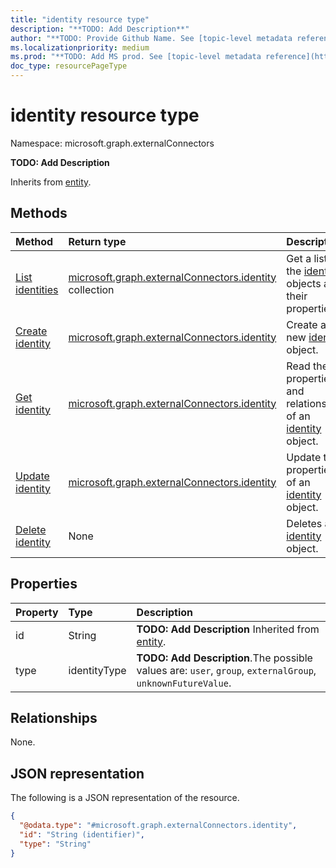 ```yaml
---
title: "identity resource type"
description: "**TODO: Add Description**"
author: "**TODO: Provide Github Name. See [topic-level metadata reference](https://aka.ms/msgo?pagePath=API/Document/Guidelines/Metadata)**"
ms.localizationpriority: medium
ms.prod: "**TODO: Add MS prod. See [topic-level metadata reference](https://aka.ms/msgo?pagePath=API/Document/Guidelines/Metadata)**"
doc_type: resourcePageType
---
```


# identity resource type

Namespace: microsoft.graph.externalConnectors



**TODO: Add Description**


Inherits from [entity](../resources/entity.md).

## Methods
|Method|Return type|Description|
|:---|:---|:---|
|[List identities](../api/externalconnectors-externalgroup-list-members.md)|[microsoft.graph.externalConnectors.identity](../resources/externalconnectors-intune-identity.md) collection|Get a list of the [identity](../resources/externalconnectors-intune-identity.md) objects and their properties.|
|[Create identity](../api/externalconnectors-externalgroup-post-members.md)|[microsoft.graph.externalConnectors.identity](../resources/externalconnectors-intune-identity.md)|Create a new [identity](../resources/externalconnectors-intune-identity.md) object.|
|[Get identity](../api/externalconnectors-intune-identity-get.md)|[microsoft.graph.externalConnectors.identity](../resources/externalconnectors-intune-identity.md)|Read the properties and relationships of an [identity](../resources/externalconnectors-intune-identity.md) object.|
|[Update identity](../api/externalconnectors-intune-identity-update.md)|[microsoft.graph.externalConnectors.identity](../resources/externalconnectors-intune-identity.md)|Update the properties of an [identity](../resources/externalconnectors-intune-identity.md) object.|
|[Delete identity](../api/externalconnectors-externalgroup-delete-members.md)|None|Deletes an [identity](../resources/externalconnectors-intune-identity.md) object.|

## Properties
|Property|Type|Description|
|:---|:---|:---|
|id|String|**TODO: Add Description** Inherited from [entity](../resources/entity.md).|
|type|identityType|**TODO: Add Description**.The possible values are: `user`, `group`, `externalGroup`, `unknownFutureValue`.|

## Relationships
None.

## JSON representation
The following is a JSON representation of the resource.
<!-- {
  "blockType": "resource",
  "keyProperty": "id",
  "@odata.type": "microsoft.graph.externalConnectors.identity",
  "baseType": "microsoft.graph.entity",
  "openType": false
}
-->
``` json
{
  "@odata.type": "#microsoft.graph.externalConnectors.identity",
  "id": "String (identifier)",
  "type": "String"
}
```

